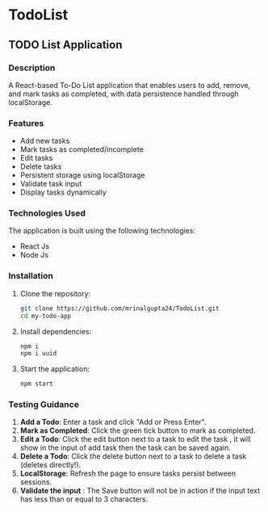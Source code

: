 # TodoList

## TODO List Application

### Description

A React-based To-Do List application that enables users to add, remove, and mark tasks as completed, with data persistence handled through localStorage.

### Features

- Add new tasks
- Mark tasks as completed/incomplete
- Edit tasks
- Delete tasks
- Persistent storage using localStorage
- Validate task input
- Display tasks dynamically


### Technologies Used

The application is built using the following technologies:

- React Js
- Node Js

### Installation

1. Clone the repository:
    ```bash
    git clone https://github.com/mrinalgupta24/TodoList.git
    cd my-todo-app
    ```

2. Install dependencies:
    ```bash
    npm i
    npm i uuid
    ```

3. Start the application:
    ```bash
    npm start
    ```

### Testing Guidance

1. **Add a Todo**: Enter a task and click "Add or Press Enter".
2. **Mark as Completed**: Click the green tick button to mark as completed.
3. **Edit a Todo**: Click the edit button next to a task to edit the task , it will show in the input of add task then the task can be saved again.
4. **Delete a Todo**: Click the delete button next to a task to delete a task (deletes directly!).
5. **LocalStorage**: Refresh the page to ensure tasks persist between sessions.
6. **Validate the input** : The Save button will not be in action if the input text has less than or equal to 3 characters.
